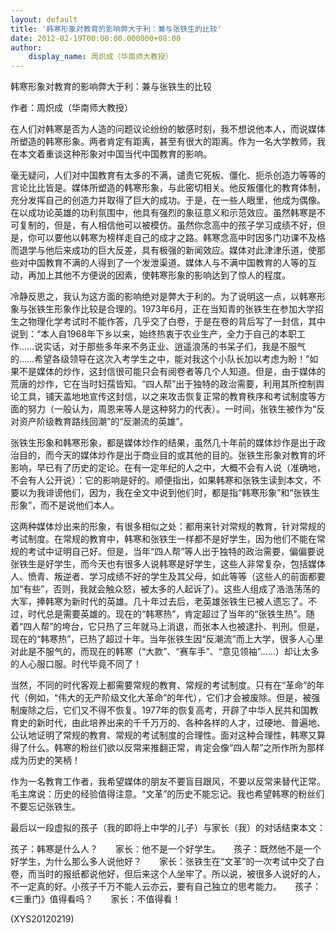 ```yaml
---
layout: default
title: '韩寒形象对教育的影响弊大于利：兼与张铁生的比较'
date: 2012-02-19T00:00:00.000000+08:00
author:
    display_name: 周炽成（华南师大教授）
---
```


韩寒形象对教育的影响弊大于利：兼与张铁生的比较

作者：周炽成（华南师大教授）

在人们对韩寒是否为人造的问题议论纷纷的敏感时刻，我不想说他本人，而说媒体所塑造的韩寒形象。两者肯定有距离，甚至有很大的距离。作为一名大学教师，我在本文着重谈这种形象对中国当代中国教育的影响。

毫无疑问，人们对中国教育有太多的不满，谴责它死板、僵化、扼杀创造力等等的言论比比皆是。媒体所塑造的韩寒形象，与此密切相关。他反叛僵化的教育体制，充分发挥自己的创造力并取得了巨大的成功。于是，在一些人眼里，他成为偶像。在以成功论英雄的功利氛围中，他具有强烈的象征意义和示范效应。虽然韩寒是不可复制的，但是，有人相信他可以被模仿。虽然你念高中的孩子学习成绩不好，但是，你可以要他以韩寒为榜样走自己的成才之路。韩寒念高中时因多门功课不及格而退学与他后来成功的巨大反差，具有极强的新闻效应。媒体对此津津乐道，使那些对中国教育不满的人得到了一个发泄渠道。媒体人与不满中国教育的人等的互动，再加上其他不方便说的因素，使韩寒形象的影响达到了惊人的程度。

冷静反思之，我认为这方面的影响绝对是弊大于利的。为了说明这一点，以韩寒形象与张铁生形象作比较是合理的。1973年6月，正在当知青的张铁生在参加大学招生之物理化学考试时不能作答，几乎交了白卷，于是在卷的背后写了一封信，其中说到：“本人自1968年下乡以来，始终热衷于农业生产，全力于自己的本职工作……说实话，对于那些多年来不务正业、逍遥浪荡的书呆子们，我是不服气的……希望各级领导在这次入考学生之中，能对我这个小队长加以考虑为盼！”如果不是媒体的炒作，这封信很可能只会有阅卷者等几个人知道。但是，由于媒体的荒唐的炒作，它在当时妇孺皆知。“四人帮”出于独特的政治需要，利用其所控制舆论工具，铺天盖地地宣传这封信，以之来攻击恢复正常的教育秩序和考试制度等方面的努力（一般认为，周恩来等人是这种努力的代表）。一时间，张铁生被作为“反对资产阶级教育路线回潮”的“反潮流的英雄”。

张铁生形象和韩寒形象，都是媒体炒作的结果，虽然几十年前的媒体炒作是出于政治目的，而今天的媒体炒作是出于商业目的或其他的目的。张铁生形象对教育的坏影响，早已有了历史的定论。在有一定年纪的人之中，大概不会有人说（准确地，不会有人公开说）：它的影响是好的。顺便指出，如果韩寒和张铁生读到本文，不要以为我诽谤他们，因为，我在全文中说到他们时，都是指“韩寒形象”和“张铁生形象”，而不是说他们本人。

这两种媒体炒出来的形象，有很多相似之处：都用来针对常规的教育，针对常规的考试制度。在常规的教育中，韩寒和张铁生一样都不是好学生，因为他们不能在常规的考试中证明自己好。但是，当年“四人帮”等人出于独特的政治需要，偏偏要说张铁生是好学生，而今天也有很多人说韩寒是好学生，这些人非常复杂，包括媒体人、愤青、叛逆者、学习成绩不好的学生及其父母，如此等等（这些人的前面都要加“有些”，否则，我就会触众怒，被太多的人起诉了）。这些人组成了浩浩荡荡的大军，捧韩寒为新时代的英雄。几十年过去后，老英雄张铁生已被人遗忘了。不过，时代总是需要英雄的。现在的“韩寒热”，肯定超过了当年的“张铁生热”。随着“四人帮”的垮台，它只热了三年就马上消退，而张本人也被逮扑、判刑。但是，现在的“韩寒热”，已热了超过十年。当年张铁生因“反潮流”而上大学，很多人心里对此是不服气的，而现在的韩寒（“大款”、“赛车手”、“意见领袖”……）却让太多的人心服口服。时代毕竟不同了！

当然，不同的时代客观上都需要常规的教育、常规的考试制度。只有在“革命”的年代（例如，“伟大的无产阶级文化大革命”的年代），它们才会被废除。但是，被强制废除之后，它们又不得不恢复。1977年的恢复高考，开辟了中华人民共和国教育史的新时代，由此培养出来的千千万万的、各种各样的人才，过硬地、普遍地、公认地证明了常规的教育、常规的考试制度的合理性。面对这种合理性，韩寒又算得了什么。韩寒的粉丝们欲以反常来推翻正常，肯定会像“四人帮”之所作所为那样成为历史的笑柄！

作为一名教育工作者，我希望媒体的朋友不要盲目跟风，不要以反常来替代正常。毛主席说：历史的经验值得注意。“文革”的历史不能忘记。我也希望韩寒的粉丝们不要忘记张铁生。

最后以一段虚拟的孩子（我的即将上中学的儿子）与家长（我）的对话结束本文：

孩子：韩寒是什么人？　　家长：他不是一个好学生。　　孩子：既然他不是一个好学生，为什么那么多人说他好？　　家长：张铁生在“文革”的一次考试中交了白卷，而当时的报纸都说他好，但后来这个人坐牢了。所以说，被很多人说好的人，不一定真的好。小孩子千万不能人云亦云，要有自己独立的思考能力。　　孩子：《三重门》值得看吗？　　家长：不值得看！

(XYS20120219)

